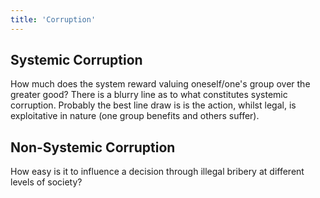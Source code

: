 ```yaml
---
title: 'Corruption'
---
```


## Systemic Corruption

How much does the system reward valuing oneself/one's group over the greater good? There is a blurry line as to what constitutes systemic corruption. Probably the best line draw is is the action, whilst legal, is exploitative in nature (one group benefits and others suffer).

## Non-Systemic Corruption

How easy is it to influence a decision through illegal bribery at different levels of society?
